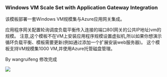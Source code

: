 ### Windows VM Scale Set with Application Gateway Integration ###

该模板部署一套Windows VM规模集与Azure应用网关集成。

应用程序网关配置轮询调度负载平衡传入连接的端口80(网关的公共IP地址)vm的规模。
注意,这个模板不在VM上安装应用程序规模设置虚拟机,所以如果你想演示循环负载平衡、模板需要更新(例如通过添加一个扩展安装web服务器)。
这个模板支持VM规模集1000 VM,并使用Azure托管磁盘管理。

By wangruifeng 修改完成

<a href="https://portal.azure.cn/#create/Microsoft.Template/uri/https%3a%2f%2fraw.githubusercontent.com%2fkaka-ruifeng%2fkaka%2fmaster%2f201-vmss-windows-app-gateway%2fazuredeploy.json" target="_blank">
    <img src="http://azuredeploy.net/deploybutton.png"/>
</a>

